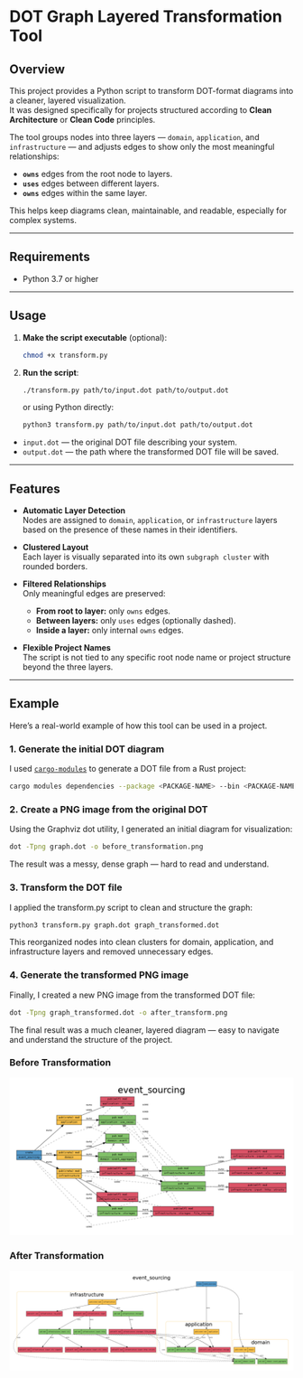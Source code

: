 # DOT Graph Layered Transformation Tool

## Overview

This project provides a Python script to transform DOT-format diagrams into a cleaner, layered visualization.  
It was designed specifically for projects structured according to **Clean Architecture** or **Clean Code** principles.

The tool groups nodes into three layers — `domain`, `application`, and `infrastructure` — and adjusts edges to show only the most meaningful relationships:

- **`owns`** edges from the root node to layers.
- **`uses`** edges between different layers.
- **`owns`** edges within the same layer.

This helps keep diagrams clean, maintainable, and readable, especially for complex systems.

---

## Requirements

- Python 3.7 or higher

---

## Usage

1. **Make the script executable** (optional):

    ```bash
    chmod +x transform.py
    ```

2. **Run the script**:

    ```bash
    ./transform.py path/to/input.dot path/to/output.dot
    ```

    or using Python directly:

    ```bash
    python3 transform.py path/to/input.dot path/to/output.dot
    ```

- `input.dot` — the original DOT file describing your system.
- `output.dot` — the path where the transformed DOT file will be saved.

---

## Features

- **Automatic Layer Detection**  
  Nodes are assigned to `domain`, `application`, or `infrastructure` layers based on the presence of these names in their identifiers.

- **Clustered Layout**  
  Each layer is visually separated into its own `subgraph cluster` with rounded borders.

- **Filtered Relationships**  
  Only meaningful edges are preserved:
  - **From root to layer:** only `owns` edges.
  - **Between layers:** only `uses` edges (optionally dashed).
  - **Inside a layer:** only internal `owns` edges.

- **Flexible Project Names**  
  The script is not tied to any specific root node name or project structure beyond the three layers.

---

## Example

Here’s a real-world example of how this tool can be used in a project.

### 1. Generate the initial DOT diagram

I used [`cargo-modules`](https://github.com/regexident/cargo-modules) to generate a DOT file from a Rust project:

```bash
cargo modules dependencies --package <PACKAGE-NAME> --bin <PACKAGE-NAME>  --no-externs --no-sysroot --no-fns --no-traits --no-types  --layout dot > graph.dot
```

### 2. Create a PNG image from the original DOT

Using the Graphviz dot utility, I generated an initial diagram for visualization:

```bash
dot -Tpng graph.dot -o before_transformation.png
```

The result was a messy, dense graph — hard to read and understand.

### 3. Transform the DOT file

I applied the transform.py script to clean and structure the graph:

```bash
python3 transform.py graph.dot graph_transformed.dot
```

This reorganized nodes into clean clusters for domain, application, and infrastructure layers and removed unnecessary edges.

### 4. Generate the transformed PNG image

Finally, I created a new PNG image from the transformed DOT file:

```bash
dot -Tpng graph_transformed.dot -o after_transform.png
```

The final result was a much cleaner, layered diagram — easy to navigate and understand the structure of the project.

### Before Transformation

![Before Transformation](./example/before_transformation.png)

### After Transformation

![After Transformation](./example/after_transformation.png)

